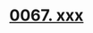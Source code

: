 # [0067. xxx](https://github.com/Tdahuyou/react/tree/main/0067.%20xxx)

<!-- region:toc -->

<!-- endregion:toc -->





